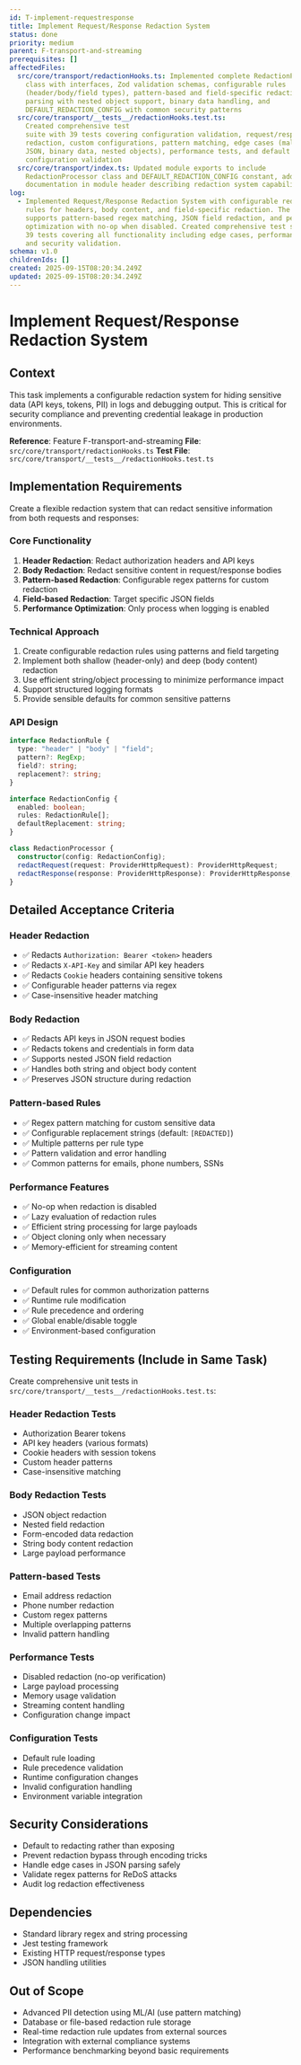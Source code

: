 ```yaml
---
id: T-implement-requestresponse
title: Implement Request/Response Redaction System
status: done
priority: medium
parent: F-transport-and-streaming
prerequisites: []
affectedFiles:
  src/core/transport/redactionHooks.ts: Implemented complete RedactionProcessor
    class with interfaces, Zod validation schemas, configurable rules
    (header/body/field types), pattern-based and field-specific redaction, JSON
    parsing with nested object support, binary data handling, and
    DEFAULT_REDACTION_CONFIG with common security patterns
  src/core/transport/__tests__/redactionHooks.test.ts:
    Created comprehensive test
    suite with 39 tests covering configuration validation, request/response
    redaction, custom configurations, pattern matching, edge cases (malformed
    JSON, binary data, nested objects), performance tests, and default
    configuration validation
  src/core/transport/index.ts: Updated module exports to include
    RedactionProcessor class and DEFAULT_REDACTION_CONFIG constant, added
    documentation in module header describing redaction system capabilities
log:
  - Implemented Request/Response Redaction System with configurable redaction
    rules for headers, body content, and field-specific redaction. The system
    supports pattern-based regex matching, JSON field redaction, and performance
    optimization with no-op when disabled. Created comprehensive test suite with
    39 tests covering all functionality including edge cases, performance tests,
    and security validation.
schema: v1.0
childrenIds: []
created: 2025-09-15T08:20:34.249Z
updated: 2025-09-15T08:20:34.249Z
---
```


# Implement Request/Response Redaction System

## Context

This task implements a configurable redaction system for hiding sensitive data (API keys, tokens, PII) in logs and debugging output. This is critical for security compliance and preventing credential leakage in production environments.

**Reference**: Feature F-transport-and-streaming
**File**: `src/core/transport/redactionHooks.ts`
**Test File**: `src/core/transport/__tests__/redactionHooks.test.ts`

## Implementation Requirements

Create a flexible redaction system that can redact sensitive information from both requests and responses:

### Core Functionality

1. **Header Redaction**: Redact authorization headers and API keys
2. **Body Redaction**: Redact sensitive content in request/response bodies
3. **Pattern-based Redaction**: Configurable regex patterns for custom redaction
4. **Field-based Redaction**: Target specific JSON fields
5. **Performance Optimization**: Only process when logging is enabled

### Technical Approach

1. Create configurable redaction rules using patterns and field targeting
2. Implement both shallow (header-only) and deep (body content) redaction
3. Use efficient string/object processing to minimize performance impact
4. Support structured logging formats
5. Provide sensible defaults for common sensitive patterns

### API Design

```typescript
interface RedactionRule {
  type: "header" | "body" | "field";
  pattern?: RegExp;
  field?: string;
  replacement?: string;
}

interface RedactionConfig {
  enabled: boolean;
  rules: RedactionRule[];
  defaultReplacement: string;
}

class RedactionProcessor {
  constructor(config: RedactionConfig);
  redactRequest(request: ProviderHttpRequest): ProviderHttpRequest;
  redactResponse(response: ProviderHttpResponse): ProviderHttpResponse;
}
```

## Detailed Acceptance Criteria

### Header Redaction

- ✅ Redacts `Authorization: Bearer <token>` headers
- ✅ Redacts `X-API-Key` and similar API key headers
- ✅ Redacts `Cookie` headers containing sensitive tokens
- ✅ Configurable header patterns via regex
- ✅ Case-insensitive header matching

### Body Redaction

- ✅ Redacts API keys in JSON request bodies
- ✅ Redacts tokens and credentials in form data
- ✅ Supports nested JSON field redaction
- ✅ Handles both string and object body content
- ✅ Preserves JSON structure during redaction

### Pattern-based Rules

- ✅ Regex pattern matching for custom sensitive data
- ✅ Configurable replacement strings (default: `[REDACTED]`)
- ✅ Multiple patterns per rule type
- ✅ Pattern validation and error handling
- ✅ Common patterns for emails, phone numbers, SSNs

### Performance Features

- ✅ No-op when redaction is disabled
- ✅ Lazy evaluation of redaction rules
- ✅ Efficient string processing for large payloads
- ✅ Object cloning only when necessary
- ✅ Memory-efficient for streaming content

### Configuration

- ✅ Default rules for common authorization patterns
- ✅ Runtime rule modification
- ✅ Rule precedence and ordering
- ✅ Global enable/disable toggle
- ✅ Environment-based configuration

## Testing Requirements (Include in Same Task)

Create comprehensive unit tests in `src/core/transport/__tests__/redactionHooks.test.ts`:

### Header Redaction Tests

- Authorization Bearer tokens
- API key headers (various formats)
- Cookie headers with session tokens
- Custom header patterns
- Case-insensitive matching

### Body Redaction Tests

- JSON object redaction
- Nested field redaction
- Form-encoded data redaction
- String body content redaction
- Large payload performance

### Pattern-based Tests

- Email address redaction
- Phone number redaction
- Custom regex patterns
- Multiple overlapping patterns
- Invalid pattern handling

### Performance Tests

- Disabled redaction (no-op verification)
- Large payload processing
- Memory usage validation
- Streaming content handling
- Configuration change impact

### Configuration Tests

- Default rule loading
- Rule precedence validation
- Runtime configuration changes
- Invalid configuration handling
- Environment variable integration

## Security Considerations

- Default to redacting rather than exposing
- Prevent redaction bypass through encoding tricks
- Handle edge cases in JSON parsing safely
- Validate regex patterns for ReDoS attacks
- Audit log redaction effectiveness

## Dependencies

- Standard library regex and string processing
- Jest testing framework
- Existing HTTP request/response types
- JSON handling utilities

## Out of Scope

- Advanced PII detection using ML/AI (use pattern matching)
- Database or file-based redaction rule storage
- Real-time redaction rule updates from external sources
- Integration with external compliance systems
- Performance benchmarking beyond basic requirements
